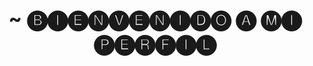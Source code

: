 <!DOCTYPE html>
<body>
<h1 style = "font-size:32 "align="center">~
🅑🅘🅔🅝🅥🅔🅝🅘🅓🅞 🅐  🅜🅘 🅟🅔🅡🅕🅘🅛
</h1>
<br>
<div align="center">
    <img src="dogo.png>
</div>
</body>
<!--
**JohanBTB/JohanBTB** is a ✨ _special_ ✨ repository because its `README.md` (this file) appears on your GitHub profile.

Here are some ideas to get you started:

- 🔭 I’m currently working on ...
- 🌱 I’m currently learning ...
- 👯 I’m looking to collaborate on ...
- 🤔 I’m looking for help with ...
- 💬 Ask me about ...
- 📫 How to reach me: ...
- 😄 Pronouns: ...
- ⚡ Fun fact: ...
-->
